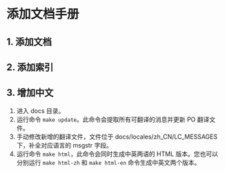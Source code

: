 # 添加文档手册

## 1. 添加文档

## 2. 添加索引

## 3. 增加中文

1. 进入 docs 目录。
2. 运行命令 `make update`。此命令会提取所有可翻译的消息并更新 PO 翻译文件。
3. 手动修改新增的翻译文件，文件位于 docs/locales/zh_CN/LC_MESSAGES 下，补全对应语言的 msgstr 字段。
4. 运行命令 `make html`，此命令会同时生成中英两语的 HTML 版本。您也可以分别运行 `make html-zh` 和 `make html-en` 命令生成中英文两个版本。
